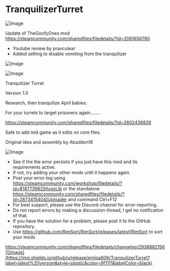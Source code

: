# TranquilizerTurret

![Image](https://i.imgur.com/buuPQel.png)

Update of TheGoofyOnes mod
https://steamcommunity.com/sharedfiles/filedetails/?id=2061656760

- Youtube review by pravculear
- Added setting to disable vomiting from the tranquilizer

![Image](https://i.imgur.com/pufA0kM.png)

	
![Image](https://i.imgur.com/Z4GOv8H.png)

Tranquilizer Turret
  
Version 1.0

Research, then tranquilize April babies.

For your turrets to target prisoners again........

https://steamcommunity.com/sharedfiles/filedetails/?id=2602436826

Safe to add mid game as it edits no core files.

Original idea and assembly by Abaddon16
	
![Image](https://i.imgur.com/PwoNOj4.png)



-  See if the the error persists if you just have this mod and its requirements active.
-  If not, try adding your other mods until it happens again.
-  Post your error-log using https://steamcommunity.com/workshop/filedetails/?id=818773962]HugsLib or the standalone https://steamcommunity.com/sharedfiles/filedetails/?id=2873415404]Uploader and command Ctrl+F12
-  For best support, please use the Discord-channel for error-reporting.
-  Do not report errors by making a discussion-thread, I get no notification of that.
-  If you have the solution for a problem, please post it to the GitHub repository.
-  Use https://github.com/RimSort/RimSort/releases/latest]RimSort to sort your mods



https://steamcommunity.com/sharedfiles/filedetails/changelog/2938882156]![Image](https://img.shields.io/github/v/release/emipa606/TranquilizerTurret?label=latest%20version&style=plastic&color=9f1111&labelColor=black)

